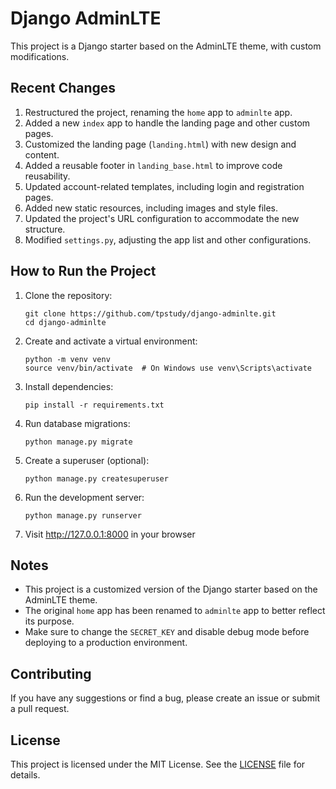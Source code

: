 # Django AdminLTE

This project is a Django starter based on the AdminLTE theme, with custom modifications.

## Recent Changes

1. Restructured the project, renaming the `home` app to `adminlte` app.
2. Added a new `index` app to handle the landing page and other custom pages.
3. Customized the landing page (`landing.html`) with new design and content.
4. Added a reusable footer in `landing_base.html` to improve code reusability.
5. Updated account-related templates, including login and registration pages.
6. Added new static resources, including images and style files.
7. Updated the project's URL configuration to accommodate the new structure.
8. Modified `settings.py`, adjusting the app list and other configurations.

## How to Run the Project

1. Clone the repository:
   ```
   git clone https://github.com/tpstudy/django-adminlte.git
   cd django-adminlte
   ```

2. Create and activate a virtual environment:
   ```
   python -m venv venv
   source venv/bin/activate  # On Windows use venv\Scripts\activate
   ```

3. Install dependencies:
   ```
   pip install -r requirements.txt
   ```

4. Run database migrations:
   ```
   python manage.py migrate
   ```

5. Create a superuser (optional):
   ```
   python manage.py createsuperuser
   ```

6. Run the development server:
   ```
   python manage.py runserver
   ```

7. Visit http://127.0.0.1:8000 in your browser

## Notes

- This project is a customized version of the Django starter based on the AdminLTE theme.
- The original `home` app has been renamed to `adminlte` app to better reflect its purpose.
- Make sure to change the `SECRET_KEY` and disable debug mode before deploying to a production environment.

## Contributing

If you have any suggestions or find a bug, please create an issue or submit a pull request.

## License

This project is licensed under the MIT License. See the [LICENSE](LICENSE) file for details.

